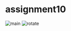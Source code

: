 # assignment10

![main](https://github.com/Imtopu72/assignment10/assets/62258920/0a7dcbad-e0ce-49cb-a139-9647d11943d4)
![rotate](https://github.com/Imtopu72/assignment10/assets/62258920/11efc592-6aff-4979-887f-b750f80a37b0)
